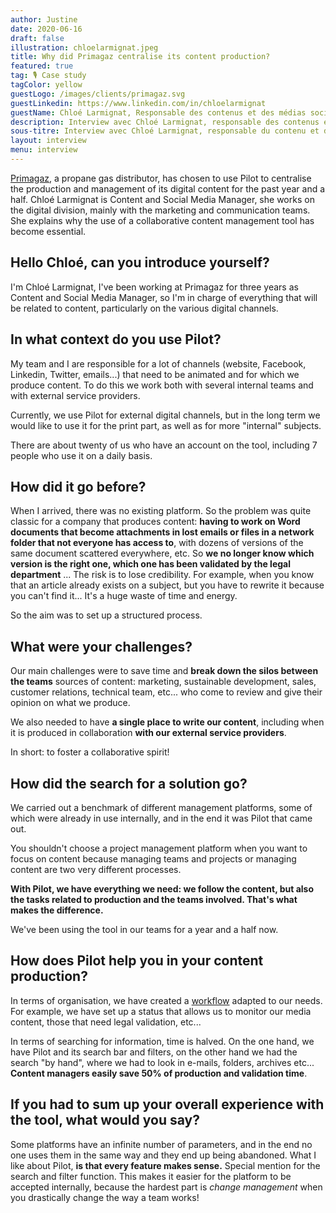 ```yaml
---
author: Justine
date: 2020-06-16
draft: false
illustration: chloelarmignat.jpeg
title: Why did Primagaz centralise its content production?
featured: true
tag: 🎙 Case study
tagColor: yellow
guestLogo: /images/clients/primagaz.svg
guestLinkedin: https://www.linkedin.com/in/chloelarmignat
guestName: Chloé Larmignat, Responsable des contenus et des médias sociaux chez Primagaz France
description: Interview avec Chloé Larmignat, responsable des contenus et des médias sociaux chez Primagaz France.
sous-titre: Interview avec Chloé Larmignat, responsable du contenu et des médias sociaux chez Primagaz France.
layout: interview
menu: interview
---
```


[Primagaz](https://www.primagaz.fr/), a propane gas distributor, has chosen to use Pilot to centralise the production and management of its digital content for the past year and a half.
Chloé Larmignat is Content and Social Media Manager, she works on the digital division, mainly with the marketing and communication teams.
She explains why the use of a collaborative content management tool has become essential.

## Hello Chloé, can you introduce yourself?

I'm Chloé Larmignat, I've been working at Primagaz for three years as Content and Social Media Manager, so I'm in charge of everything that will be related to content, particularly on the various digital channels.

## In what context do you use Pilot?

My team and I are responsible for a lot of channels (website, Facebook, Linkedin, Twitter, emails...) that need to be animated and for which we produce content. To do this we work both with several internal teams and with external service providers.

Currently, we use Pilot for external digital channels, but in the long term we would like to use it for the print part, as well as for more "internal" subjects.

There are about twenty of us who have an account on the tool, including 7 people who use it on a daily basis.

## How did it go before?

When I arrived, there was no existing platform. So the problem was quite classic for a company that produces content: **having to work on Word documents that become attachments in lost emails or files in a network folder that not everyone has access to**, with dozens of versions of the same document scattered everywhere, etc. So **we no longer know which version is the right one, which one has been validated by the legal department** ... The risk is to lose credibility. For example, when you know that an article already exists on a subject, but you have to rewrite it because you can't find it... It's a huge waste of time and energy.

So the aim was to set up a structured process.

## What were your challenges?

Our main challenges were to save time and **break down the silos between the teams** sources of content: marketing, sustainable development, sales, customer relations, technical team, etc... who come to review and give their opinion on what we produce.

We also needed to have **a single place to write our content**, including when it is produced in collaboration **with our external service providers**.

In short: to foster a collaborative spirit!

## How did the search for a solution go?

We carried out a benchmark of different management platforms, some of which were already in use internally, and in the end it was Pilot that came out.

You shouldn't choose a project management platform when you want to focus on content because managing teams and projects or managing content are two very different processes.

**With Pilot, we have everything we need: we follow the content, but also the tasks related to production and the teams involved. That's what makes the difference.**

We've been using the tool in our teams for a year and a half now.

## How does Pilot help you in your content production?

In terms of organisation, we have created a [workflow](https://www.pilot.pm/fr/blog/content-workflow/) adapted to our needs. For example, we have set up a status that allows us to monitor our media content, those that need legal validation, etc...

In terms of searching for information, time is halved. On the one hand, we have Pilot and its search bar and filters, on the other hand we had the search "by hand", where we had to look in e-mails, folders, archives etc... **Content managers easily save 50% of production and validation time**.

## If you had to sum up your overall experience with the tool, what would you say?

Some platforms have an infinite number of parameters, and in the end no one uses them in the same way and they end up being abandoned. What I like about Pilot, **is that every feature makes sense.** Special mention for the search and filter function. This makes it easier for the platform to be accepted internally, because the hardest part is _change management_ when you drastically change the way a team works!
